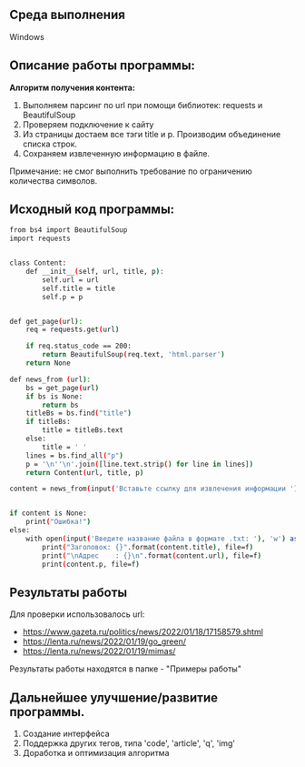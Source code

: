 ## Среда выполнения
Windows

## Описание работы программы:
**Алгоритм получения контента:**
1) Выполняем парсинг по url при помощи библиотек: requests и BeautifulSoup
2) Проверяем подключение к сайту
3) Из страницы достаем все тэги title и p. Производим объединение списка строк.
4) Сохраняем извлеченную информацию в файле.

Примечание: не смог выполнить требование по ограничению количества символов.

## Исходный код программы:
```sh
from bs4 import BeautifulSoup
import requests


class Content:
    def __init__(self, url, title, p):
        self.url = url
        self.title = title
        self.p = p


def get_page(url):
    req = requests.get(url)

    if req.status_code == 200:
        return BeautifulSoup(req.text, 'html.parser')
    return None

def news_from (url):
    bs = get_page(url)
    if bs is None:
        return bs
    titleBs = bs.find("title")
    if titleBs:
        title = titleBs.text
    else:
        title = ' '
    lines = bs.find_all("p")
    p = '\n''\n'.join([line.text.strip() for line in lines])
    return Content(url, title, p)

content = news_from(input('Вставьте ссылку для извлечения информации '))


if content is None:
    print("Ошибка!")
else:
    with open(input('Введите название файла в формате .txt: '), 'w') as f:
        print("Заголовок: {}".format(content.title), file=f)
        print("\nАдрес    : {}\n".format(content.url), file=f)
        print(content.p, file=f)
```

## Результаты работы
Для проверки использовалось url:
- https://www.gazeta.ru/politics/news/2022/01/18/17158579.shtml
- https://lenta.ru/news/2022/01/19/go_green/
- https://lenta.ru/news/2022/01/19/mimas/

Результаты работы находятся в папке - "Примеры работы"

## Дальнейшее улучшение/развитие программы.
1. Создание интерфейса
2. Поддержка других тегов, типа 'code', 'article', 'q', 'img'
3. Доработка и оптимизация алгоритма
